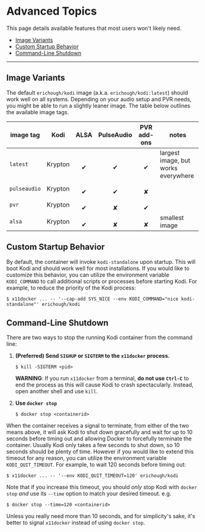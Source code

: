 # Advanced Topics

This page details available features that most users won't likely need.

* [Image Variants](#image-variants)
* [Custom Startup Behavior](#custom-startup-behavior)
* [Command-Line Shutdown](#command-line-shutdown)

---

## Image Variants

The default `erichough/kodi` image (a.k.a. `erichough/kodi:latest`) should work well on all systems. Depending on your audio setup and PVR needs, you might be able to run a slightly leaner image. The table below outlines the available image tags.

| image tag    | Kodi    | ALSA                                                      | PulseAudio                                | PVR add-ons                               | notes                               |
|--------------|---------|-----------------------------------------------------------|-------------------------------------------|-------------------------------------------|-------------------------------------|
| `latest`     | Krypton | <p style="text-align:center;margin-bottom:0">&#x2714;</p> | <p style="text-align:center;margin-bottom:0">&#x2714;</p> | <p style="text-align:center;margin-bottom:0">&#x2714;</p> | largest image, but works everywhere |
| `pulseaudio` | Krypton | <p style="text-align:center;margin-bottom:0">&#x2714;</p> | <p style="text-align:center;margin-bottom:0">&#x2714;</p> | <p style="text-align:center;margin-bottom:0">&#x2718;</p> |                                     |
| `pvr`        | Krypton | <p style="text-align:center;margin-bottom:0">&#x2714;</p> | <p style="text-align:center;margin-bottom:0">&#x2718;</p> | <p style="text-align:center;margin-bottom:0">&#x2714;</p> |                                     |
| `alsa`       | Krypton | <p style="text-align:center;margin-bottom:0">&#x2714;</p> | <p style="text-align:center;margin-bottom:0">&#x2718;</p> | <p style="text-align:center;margin-bottom:0">&#x2718;</p> | smallest image                      |

## Custom Startup Behavior

By default, the container will invoke `kodi-standalone` upon startup. This will boot Kodi and should work 
well for most installations. If you would like to customize this behavior, you can utilize the environment variable 
`KODI_COMMAND` to call additional scripts or processes before starting Kodi. For example, to reduce the priority of the 
Kodi process:

    $ x11docker ... -- '--cap-add SYS_NICE --env KODI_COMMAND="nice kodi-standalone"' erichough/kodi
    
## Command-Line Shutdown

There are two ways to stop the running Kodi container from the command line:

1. **(Preferred) Send `SIGHUP` or `SIGTERM` to the `x11docker` process.** 

       $ kill -SIGTERM <pid>

   **WARNING**: If you run `x11docker` from a terminal, **do not use `Ctrl-C`**  to end the process as this will cause 
   Kodi to crash spectacularly. Instead, open another shell and use `kill`.
   
1. **Use `docker stop`**
   
       $ docker stop <containerid>
       
When the container receives a signal to terminate, from either of the two means above, it will ask Kodi to shut down 
gracefully and wait for up to 10 seconds before timing out and allowing Docker to forcefully terminate the container. 
Usually Kodi only takes a few seconds to shut down, so 10 seconds should be plenty of time. However if you would like to
extend this timeout for any reason, you can utilize the environment variable `KODI_QUIT_TIMEOUT`. For example, to wait 
120 seconds before timing out:

    $ x11docker ... -- '--env KODI_QUIT_TIMEOUT=120' erichough/kodi
    
Note that if you increase this timeout, you should *only* stop Kodi with `docker stop` *and* use its `--time` option to 
match your desired timeout. e.g.

    $ docker stop --time=120 <containerid>
    
Unless you really need more than 10 seconds, and for simplicity's sake, it's better to signal `x11docker` instead of 
using `docker stop`.